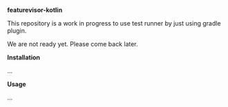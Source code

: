 **featurevisor-kotlin**

This repository is a work in progress to use test runner by just using gradle plugin.

We are not ready yet. Please come back later.

**Installation**

...

**Usage**

...

